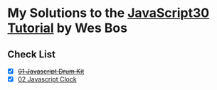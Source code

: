 # My Solutions to the [JavaScript30 Tutorial](http://javascript30.com) by Wes Bos

## Check List
* [x] ~~[01 Javascript Drum Kit](https://github.com/tomiiide/JavaScript30/tree/master/01%20-%20Drum%20Kit)~~
* [x] [02 Javascript Clock](https://github.com/tomiiide/JavaScript30/tree/master/02%20CSS+JS%20Clock)